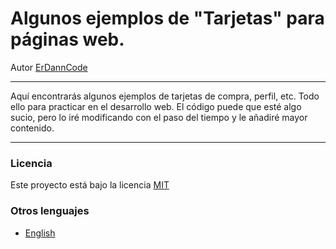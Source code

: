 # Algunos ejemplos de "Tarjetas" para páginas web.

Autor [ErDannCode](https://www.instagram.com/erdanncode/)

---

Aquí encontrarás algunos ejemplos de tarjetas de compra, perfil, etc. Todo ello para practicar en el desarrollo web. El código puede que esté algo sucio, pero lo iré modificando con el paso del tiempo y le añadiré mayor contenido.

---

### Licencia

Este proyecto está bajo la licencia [MIT](./LICENSE.md)

### Otros lenguajes

- [English](./README.md)
